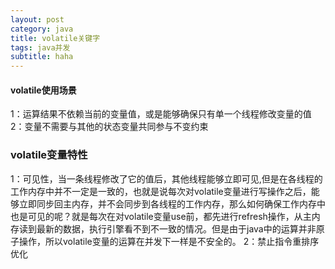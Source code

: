 ```yaml
---
layout: post
category: java	
title: volatile关键字
tags: java并发
subtitle: haha
---
```


<h4>volatile使用场景</h4>

  1：运算结果不依赖当前的变量值，或是能够确保只有单一个线程修改变量的值
  2：变量不需要与其他的状态变量共同参与不变约束

### volatile变量特性
  1：可见性，当一条线程修改了它的值后，其他线程能够立即可见,但是在各线程的工作内存中并不一定是一致的，也就是说每次对volatile变量进行写操作之后，能够立即同步回主内存，并不会同步到各线程的工作内存，那么如何确保工作内存中也是可见的呢？就是每次在对volatile变量use前，都先进行refresh操作，从主内存读到最新的数据，执行引擎看不到不一致的情况。但是由于java中的运算并非原子操作，所以volatile变量的运算在并发下一样是不安全的。 
  2：禁止指令重排序优化
    

    
